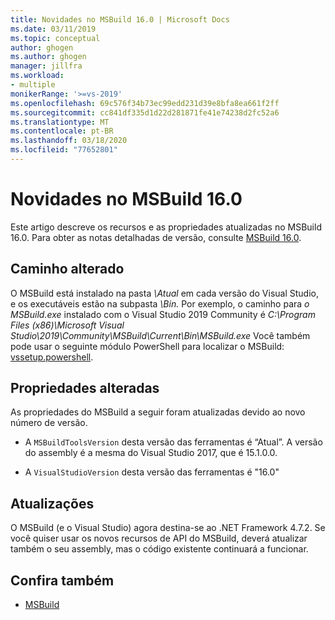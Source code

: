 ```yaml
---
title: Novidades no MSBuild 16.0 | Microsoft Docs
ms.date: 03/11/2019
ms.topic: conceptual
author: ghogen
ms.author: ghogen
manager: jillfra
ms.workload:
- multiple
monikerRange: '>=vs-2019'
ms.openlocfilehash: 69c576f34b73ec99edd231d39e8bfa8ea661f2ff
ms.sourcegitcommit: cc841df335d1d22d281871fe41e74238d2fc52a6
ms.translationtype: MT
ms.contentlocale: pt-BR
ms.lasthandoff: 03/18/2020
ms.locfileid: "77652801"
---
```

# <a name="whats-new-in-msbuild-160"></a>Novidades no MSBuild 16.0

Este artigo descreve os recursos e as propriedades atualizadas no MSBuild 16.0. Para obter as notas detalhadas de versão, consulte [MSBuild 16.0](https://github.com/microsoft/msbuild/releases/tag/v16.0.461.62831).

## <a name="changed-path"></a>Caminho alterado

 O MSBuild está instalado na pasta *\Atual* em cada versão do Visual Studio, e os executáveis estão na subpasta *\Bin.* Por exemplo, o caminho para *o MSBuild.exe* instalado com o Visual Studio 2019 Community é *C:\Program Files (x86)\Microsoft Visual Studio\2019\Community\MSBuild\Current\Bin\MSBuild.exe* Você também pode usar o seguinte módulo PowerShell para localizar o MSBuild: [vssetup.powershell](https://github.com/Microsoft/vssetup.powershell).

## <a name="changed-properties"></a>Propriedades alteradas

 As propriedades do MSBuild a seguir foram atualizadas devido ao novo número de versão.

- A `MSBuildToolsVersion` desta versão das ferramentas é “Atual”. A versão do assembly é a mesma do Visual Studio 2017, que é 15.1.0.0.

- A `VisualStudioVersion` desta versão das ferramentas é "16.0"

## <a name="updates"></a>Atualizações

O MSBuild (e o Visual Studio) agora destina-se ao .NET Framework 4.7.2. Se você quiser usar os novos recursos de API do MSBuild, deverá atualizar também o seu assembly, mas o código existente continuará a funcionar.

## <a name="see-also"></a>Confira também

- [MSBuild](../msbuild/msbuild.md)
